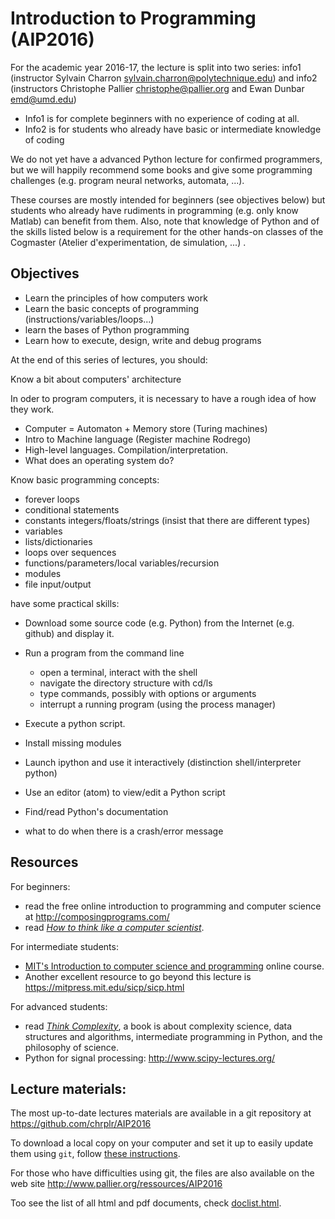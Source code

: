 Introduction to Programming (AIP2016)
=====================================



For the academic year 2016-17, the lecture is split into two series: info1 (instructor Sylvain Charron <sylvain.charron@polytechnique.edu>) and info2 (instructors Christophe Pallier <christophe@pallier.org>
and Ewan Dunbar <emd@umd.edu>)

* Info1 is for complete beginners with no experience of coding at all.
* Info2 is for students who already have basic or intermediate knowledge of coding

We do not yet have a advanced Python lecture for confirmed programmers, but we will happily recommend some books and give some programming challenges (e.g. program neural networks, automata, ...).


These courses are mostly intended for beginners (see objectives below)
but students who already have rudiments in programming (e.g. only know Matlab) can benefit from them. Also, note that knowledge of Python and of the skills listed below is a requirement for the other hands-on classes of the Cogmaster (Atelier d'experimentation, de simulation, ...) .


## Objectives

* Learn the principles of how computers work
* Learn the basic concepts of programming (instructions/variables/loops...)
* learn the bases of Python programming
* Learn how to execute, design, write and debug programs

At the end of this series of lectures, you should:

Know a bit about computers' architecture

In oder to program computers, it is necessary to have a rough idea of how they work.

* Computer = Automaton + Memory store (Turing machines)
* Intro to Machine language (Register machine Rodrego)
* High-level languages. Compilation/interpretation.
* What does an operating system do?


Know basic programming concepts:

* forever loops
* conditional statements
* constants integers/floats/strings (insist that there are different types)
* variables
* lists/dictionaries
* loops over sequences
* functions/parameters/local variables/recursion
* modules
* file input/output


have some practical skills:

* Download some source code (e.g. Python) from the Internet (e.g. github) and display it.
* Run a program from the command line
    - open a terminal, interact with the shell
    - navigate the directory structure with cd/ls
    - type commands, possibly with options or arguments
    - interrupt a running program (using the process manager)

* Execute a python script.
* Install missing modules
* Launch ipython and use it interactively (distinction shell/interpreter python)
* Use an editor (atom) to view/edit a Python script
* Find/read Python's documentation
* what to do when there is a crash/error message



## Resources

For beginners:
 * read the free online introduction to programming and computer science at  http://composingprograms.com/
 * read _[How to think like a computer scientist](http://interactivepython.org/runestone/static/thinkcspy/index.html)_.

For intermediate students:
* [MIT's Introduction to computer science and programming](http://ocw.mit.edu/courses/electrical-engineering-and-computer-science/6-00sc-introduction-to-computer-science-and-programming-spring-2011/) online course.
* Another excellent resource to go beyond this lecture is <https://mitpress.mit.edu/sicp/sicp.html>

For advanced students:
* read  _[Think Complexity](http://greenteapress.com/complexity/)_, a book is about complexity science, data structures and algorithms, intermediate programming in Python, and the philosophy of science.
* Python for signal processing:  <http://www.scipy-lectures.org/>

## Lecture materials:

The most up-to-date lectures materials are available in a git repository at <https://github.com/chrplr/AIP2016>

To download a local copy on your computer and set it up to easily update them using `git`, follow [these instructions](./howtos/how-to-get-the-lectures-materials.html).

For those who have difficulties using git, the files are also available on the web site http://www.pallier.org/ressources/AIP2016

Too see the list of all html and pdf documents, check [doclist.html](doclist.html).
